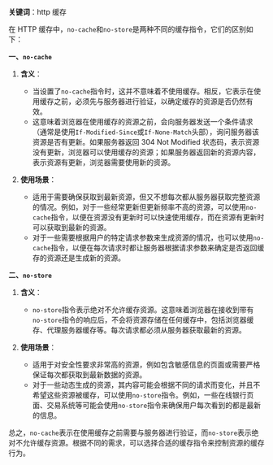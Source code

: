 **关键词**：http 缓存

在 HTTP 缓存中，`no-cache`和`no-store`是两种不同的缓存指令，它们的区别如下：

**一、`no-cache`**

1. **含义**：

   - 当设置了`no-cache`指令时，这并不意味着不使用缓存。相反，它表示在使用缓存之前，必须先与服务器进行验证，以确定缓存的资源是否仍然有效。
   - 这意味着浏览器在使用缓存的资源之前，会向服务器发送一个条件请求（通常是使用`If-Modified-Since`或`If-None-Match`头部），询问服务器该资源是否有更新。如果服务器返回 304 Not Modified 状态码，表示资源没有更新，浏览器可以使用缓存的资源；如果服务器返回新的资源内容，表示资源有更新，浏览器需要使用新的资源。

2. **使用场景**：
   - 适用于需要确保获取到最新资源，但又不想每次都从服务器获取完整资源的情况。例如，对于一些经常更新但更新频率不高的资源，可以使用`no-cache`指令，以便在资源没有更新时可以快速使用缓存，而在资源有更新时可以获取到最新的资源。
   - 对于一些需要根据用户的特定请求参数来生成资源的情况，也可以使用`no-cache`指令，以便在每次请求时都让服务器根据请求参数来确定是否返回缓存的资源还是生成新的资源。

**二、`no-store`**

1. **含义**：

   - `no-store`指令表示绝对不允许缓存资源。这意味着浏览器在接收到带有`no-store`指令的响应后，不会将资源存储在任何缓存中，包括浏览器缓存、代理服务器缓存等。每次请求都必须从服务器获取最新的资源。

2. **使用场景**：
   - 适用于对安全性要求非常高的资源，例如包含敏感信息的页面或需要严格保证每次都获取到最新数据的资源。
   - 对于一些动态生成的资源，其内容可能会根据不同的请求而变化，并且不希望这些资源被缓存，可以使用`no-store`指令。例如，一些在线银行页面、交易系统等可能会使用`no-store`指令来确保用户每次看到的都是最新的信息。

总之，`no-cache`表示在使用缓存之前需要与服务器进行验证，而`no-store`表示绝对不允许缓存资源。根据不同的需求，可以选择合适的缓存指令来控制资源的缓存行为。
